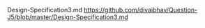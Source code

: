 Design-Specification3.md
https://github.com/divaibhav/Question-J5/blob/master/Design-Specification3.md